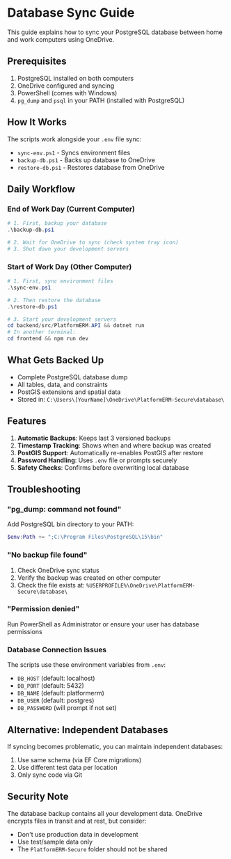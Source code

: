 # Database Sync Guide

This guide explains how to sync your PostgreSQL database between home and work computers using OneDrive.

## Prerequisites

1. PostgreSQL installed on both computers
2. OneDrive configured and syncing
3. PowerShell (comes with Windows)
4. `pg_dump` and `psql` in your PATH (installed with PostgreSQL)

## How It Works

The scripts work alongside your `.env` file sync:
- `sync-env.ps1` - Syncs environment files
- `backup-db.ps1` - Backs up database to OneDrive
- `restore-db.ps1` - Restores database from OneDrive

## Daily Workflow

### End of Work Day (Current Computer)
```powershell
# 1. First, backup your database
.\backup-db.ps1

# 2. Wait for OneDrive to sync (check system tray icon)
# 3. Shut down your development servers
```

### Start of Work Day (Other Computer)
```powershell
# 1. First, sync environment files
.\sync-env.ps1

# 2. Then restore the database
.\restore-db.ps1

# 3. Start your development servers
cd backend/src/PlatformERM.API && dotnet run
# In another terminal:
cd frontend && npm run dev
```

## What Gets Backed Up

- Complete PostgreSQL database dump
- All tables, data, and constraints
- PostGIS extensions and spatial data
- Stored in: `C:\Users\[YourName]\OneDrive\PlatformERM-Secure\database\`

## Features

1. **Automatic Backups**: Keeps last 3 versioned backups
2. **Timestamp Tracking**: Shows when and where backup was created
3. **PostGIS Support**: Automatically re-enables PostGIS after restore
4. **Password Handling**: Uses `.env` file or prompts securely
5. **Safety Checks**: Confirms before overwriting local database

## Troubleshooting

### "pg_dump: command not found"
Add PostgreSQL bin directory to your PATH:
```powershell
$env:Path += ";C:\Program Files\PostgreSQL\15\bin"
```

### "No backup file found"
1. Check OneDrive sync status
2. Verify the backup was created on other computer
3. Check the file exists at: `%USERPROFILE%\OneDrive\PlatformERM-Secure\database\`

### "Permission denied"
Run PowerShell as Administrator or ensure your user has database permissions

### Database Connection Issues
The scripts use these environment variables from `.env`:
- `DB_HOST` (default: localhost)
- `DB_PORT` (default: 5432)
- `DB_NAME` (default: platformerm)
- `DB_USER` (default: postgres)
- `DB_PASSWORD` (will prompt if not set)

## Alternative: Independent Databases

If syncing becomes problematic, you can maintain independent databases:
1. Use same schema (via EF Core migrations)
2. Use different test data per location
3. Only sync code via Git

## Security Note

The database backup contains all your development data. OneDrive encrypts files in transit and at rest, but consider:
- Don't use production data in development
- Use test/sample data only
- The `PlatformERM-Secure` folder should not be shared